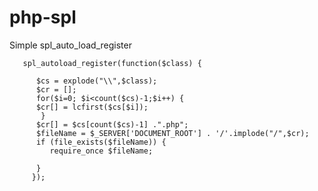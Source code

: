 # php-spl
Simple spl_auto_load_register


       spl_autoload_register(function($class) {

          $cs = explode("\\",$class);
          $cr = [];
          for($i=0; $i<count($cs)-1;$i++) {
          $cr[] = lcfirst($cs[$i]);
           }
          $cr[] = $cs[count($cs)-1] .".php";
          $fileName = $_SERVER['DOCUMENT_ROOT'] . '/'.implode("/",$cr);
          if (file_exists($fileName)) {
             require_once $fileName;

          }
         });
